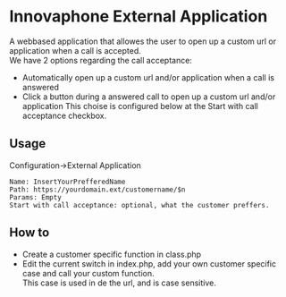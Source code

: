 # Innovaphone External Application
A webbased application that allowes the user to open up a custom url or application when a call is accepted.<br/>
We have 2 options regarding the call acceptance:
* Automatically open up a custom url and/or application when a call is answered
* Click a button during a answered call to open up a custom url and/or application
This choise is configured below at the Start with call acceptance checkbox.

## Usage
Configuration->External Application
```
Name: InsertYourPrefferedName
Path: https://yourdomain.ext/customername/$n
Params: Empty
Start with call acceptance: optional, what the customer preffers.
```

## How to
* Create a customer specific function in class.php
* Edit the current switch in index.php, add your own customer specific case and call your custom function.<br/>
This case is used in de the url, and is case sensitive.
